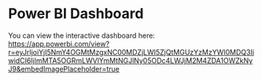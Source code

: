 # Power BI Dashboard

You can view the interactive dashboard here:
https://app.powerbi.com/view?r=eyJrIjoiYjI5NmY4OGMtMzgxNC00MDZjLWI5ZjQtMGUzYzMzYWI0MDQ3IiwidCI6IjlmMTA5OGRmLWVlYmMtNGJlNy05ODc4LWJjM2M4ZDA1OWZkNyJ9&embedImagePlaceholder=true
